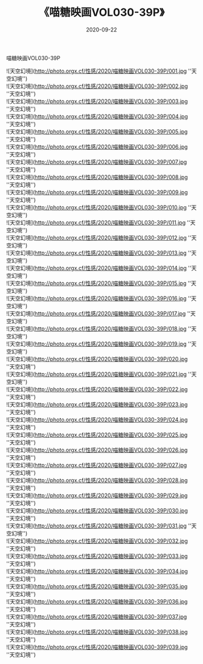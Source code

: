 ﻿---
layout: post
title: 《喵糖映画VOL030-39P》
date: 2020-09-22
img: http://photo.orgx.cf/性感/2020/喵糖映画VOL030-39P/000.jpg
tags: [美女,性感,泳衣]
---

喵糖映画VOL030-39P



![天空幻境](http://photo.orgx.cf/性感/2020/喵糖映画VOL030-39P/001.jpg ''天空幻境'')<br>
![天空幻境](http://photo.orgx.cf/性感/2020/喵糖映画VOL030-39P/002.jpg ''天空幻境'')<br>
![天空幻境](http://photo.orgx.cf/性感/2020/喵糖映画VOL030-39P/003.jpg ''天空幻境'')<br>
![天空幻境](http://photo.orgx.cf/性感/2020/喵糖映画VOL030-39P/004.jpg ''天空幻境'')<br>
![天空幻境](http://photo.orgx.cf/性感/2020/喵糖映画VOL030-39P/005.jpg ''天空幻境'')<br>
![天空幻境](http://photo.orgx.cf/性感/2020/喵糖映画VOL030-39P/006.jpg ''天空幻境'')<br>
![天空幻境](http://photo.orgx.cf/性感/2020/喵糖映画VOL030-39P/007.jpg ''天空幻境'')<br>
![天空幻境](http://photo.orgx.cf/性感/2020/喵糖映画VOL030-39P/008.jpg ''天空幻境'')<br>
![天空幻境](http://photo.orgx.cf/性感/2020/喵糖映画VOL030-39P/009.jpg ''天空幻境'')<br>
![天空幻境](http://photo.orgx.cf/性感/2020/喵糖映画VOL030-39P/010.jpg ''天空幻境'')<br>
![天空幻境](http://photo.orgx.cf/性感/2020/喵糖映画VOL030-39P/011.jpg ''天空幻境'')<br>
![天空幻境](http://photo.orgx.cf/性感/2020/喵糖映画VOL030-39P/012.jpg ''天空幻境'')<br>
![天空幻境](http://photo.orgx.cf/性感/2020/喵糖映画VOL030-39P/013.jpg ''天空幻境'')<br>
![天空幻境](http://photo.orgx.cf/性感/2020/喵糖映画VOL030-39P/014.jpg ''天空幻境'')<br>
![天空幻境](http://photo.orgx.cf/性感/2020/喵糖映画VOL030-39P/015.jpg ''天空幻境'')<br>
![天空幻境](http://photo.orgx.cf/性感/2020/喵糖映画VOL030-39P/016.jpg ''天空幻境'')<br>
![天空幻境](http://photo.orgx.cf/性感/2020/喵糖映画VOL030-39P/017.jpg ''天空幻境'')<br>
![天空幻境](http://photo.orgx.cf/性感/2020/喵糖映画VOL030-39P/018.jpg ''天空幻境'')<br>
![天空幻境](http://photo.orgx.cf/性感/2020/喵糖映画VOL030-39P/019.jpg ''天空幻境'')<br>
![天空幻境](http://photo.orgx.cf/性感/2020/喵糖映画VOL030-39P/020.jpg ''天空幻境'')<br>
![天空幻境](http://photo.orgx.cf/性感/2020/喵糖映画VOL030-39P/021.jpg ''天空幻境'')<br>
![天空幻境](http://photo.orgx.cf/性感/2020/喵糖映画VOL030-39P/022.jpg ''天空幻境'')<br>
![天空幻境](http://photo.orgx.cf/性感/2020/喵糖映画VOL030-39P/023.jpg ''天空幻境'')<br>
![天空幻境](http://photo.orgx.cf/性感/2020/喵糖映画VOL030-39P/024.jpg ''天空幻境'')<br>
![天空幻境](http://photo.orgx.cf/性感/2020/喵糖映画VOL030-39P/025.jpg ''天空幻境'')<br>
![天空幻境](http://photo.orgx.cf/性感/2020/喵糖映画VOL030-39P/026.jpg ''天空幻境'')<br>
![天空幻境](http://photo.orgx.cf/性感/2020/喵糖映画VOL030-39P/027.jpg ''天空幻境'')<br>
![天空幻境](http://photo.orgx.cf/性感/2020/喵糖映画VOL030-39P/028.jpg ''天空幻境'')<br>
![天空幻境](http://photo.orgx.cf/性感/2020/喵糖映画VOL030-39P/029.jpg ''天空幻境'')<br>
![天空幻境](http://photo.orgx.cf/性感/2020/喵糖映画VOL030-39P/030.jpg ''天空幻境'')<br>
![天空幻境](http://photo.orgx.cf/性感/2020/喵糖映画VOL030-39P/031.jpg ''天空幻境'')<br>
![天空幻境](http://photo.orgx.cf/性感/2020/喵糖映画VOL030-39P/032.jpg ''天空幻境'')<br>
![天空幻境](http://photo.orgx.cf/性感/2020/喵糖映画VOL030-39P/033.jpg ''天空幻境'')<br>
![天空幻境](http://photo.orgx.cf/性感/2020/喵糖映画VOL030-39P/034.jpg ''天空幻境'')<br>
![天空幻境](http://photo.orgx.cf/性感/2020/喵糖映画VOL030-39P/035.jpg ''天空幻境'')<br>
![天空幻境](http://photo.orgx.cf/性感/2020/喵糖映画VOL030-39P/036.jpg ''天空幻境'')<br>
![天空幻境](http://photo.orgx.cf/性感/2020/喵糖映画VOL030-39P/037.jpg ''天空幻境'')<br>
![天空幻境](http://photo.orgx.cf/性感/2020/喵糖映画VOL030-39P/038.jpg ''天空幻境'')<br>
![天空幻境](http://photo.orgx.cf/性感/2020/喵糖映画VOL030-39P/039.jpg ''天空幻境'')<br>
